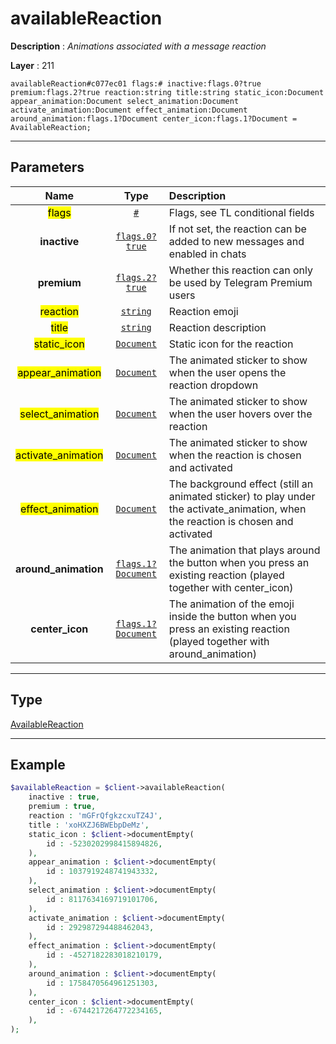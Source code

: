 # availableReaction

**Description** : *Animations associated with a message reaction*

**Layer** : 211

```tl
availableReaction#c077ec01 flags:# inactive:flags.0?true premium:flags.2?true reaction:string title:string static_icon:Document appear_animation:Document select_animation:Document activate_animation:Document effect_animation:Document around_animation:flags.1?Document center_icon:flags.1?Document = AvailableReaction;
```

---

## Parameters

| Name | Type | Description |
| :---: | :---: | :--- |
| <mark>flags</mark> | [`#`](type/#) | Flags, see TL conditional fields |
| **inactive** | [`flags.0?true`](type/true) | If not set, the reaction can be added to new messages and enabled in chats |
| **premium** | [`flags.2?true`](type/true) | Whether this reaction can only be used by Telegram Premium users |
| <mark>reaction</mark> | [`string`](type/string) | Reaction emoji |
| <mark>title</mark> | [`string`](type/string) | Reaction description |
| <mark>static_icon</mark> | [`Document`](type/Document) | Static icon for the reaction |
| <mark>appear_animation</mark> | [`Document`](type/Document) | The animated sticker to show when the user opens the reaction dropdown |
| <mark>select_animation</mark> | [`Document`](type/Document) | The animated sticker to show when the user hovers over the reaction |
| <mark>activate_animation</mark> | [`Document`](type/Document) | The animated sticker to show when the reaction is chosen and activated |
| <mark>effect_animation</mark> | [`Document`](type/Document) | The background effect (still an animated sticker) to play under the activate_animation, when the reaction is chosen and activated |
| **around_animation** | [`flags.1?Document`](type/Document) | The animation that plays around the button when you press an existing reaction (played together with center_icon) |
| **center_icon** | [`flags.1?Document`](type/Document) | The animation of the emoji inside the button when you press an existing reaction (played together with around_animation) |

---

## Type

[AvailableReaction](type/AvailableReaction)

---

## Example

```php
$availableReaction = $client->availableReaction(
	inactive : true,
	premium : true,
	reaction : 'mGFrQfgkzcxuTZ4J',
	title : 'xoHXZJ6BWEbpDeMz',
	static_icon : $client->documentEmpty(
		id : -5230202998415894826,
	),
	appear_animation : $client->documentEmpty(
		id : 1037919248741943332,
	),
	select_animation : $client->documentEmpty(
		id : 8117634169719101706,
	),
	activate_animation : $client->documentEmpty(
		id : 292987294488462043,
	),
	effect_animation : $client->documentEmpty(
		id : -4527182283018210179,
	),
	around_animation : $client->documentEmpty(
		id : 1758470564961251303,
	),
	center_icon : $client->documentEmpty(
		id : -6744217264772234165,
	),
);
```